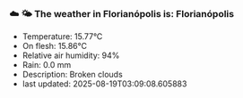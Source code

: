 ### ☁️ 🌤️  The weather in Florianópolis is: Florianópolis

- Temperature: 15.77°C
- On flesh: 15.86°C
- Relative air humidity: 94%
- Rain: 0.0 mm
- Description: Broken clouds
- last updated: 2025-08-19T03:09:08.605883
